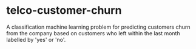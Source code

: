 # telco-customer-churn
A classification machine learning problem for predicting customers churn from the company based on customers who left within the last month labelled by 'yes' or 'no'.
